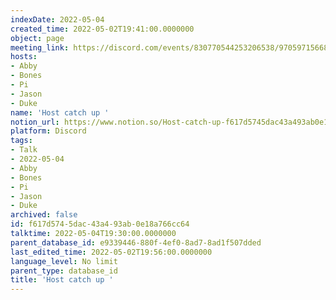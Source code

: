 ```yaml
---
indexDate: 2022-05-04
created_time: 2022-05-02T19:41:00.0000000
object: page
meeting_link: https://discord.com/events/830770544253206538/970597156681568276
hosts:
- Abby
- Bones
- Pi
- Jason
- Duke
name: 'Host catch up '
notion_url: https://www.notion.so/Host-catch-up-f617d5745dac43a493ab0e18a766cc64
platform: Discord
tags:
- Talk
- 2022-05-04
- Abby
- Bones
- Pi
- Jason
- Duke
archived: false
id: f617d574-5dac-43a4-93ab-0e18a766cc64
talktime: 2022-05-04T19:30:00.0000000
parent_database_id: e9339446-880f-4ef0-8ad7-8ad1f507dded
last_edited_time: 2022-05-02T19:56:00.0000000
language_level: No limit
parent_type: database_id
title: 'Host catch up '
---
```





